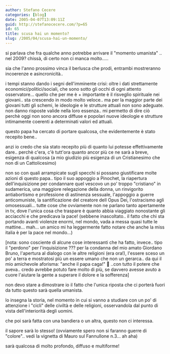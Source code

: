 ```yaml
---
author: Stefano Cecere
categories: [blog]
date: 2005-04-07T13:09:11Z
guid: http://stefanocecere.com/?p=65
id: 65
title: scusa hai un momento?
slug: /2005/04/scusa-hai-un-momento/
---
```


si parlava che fra qualche anno potrebbe arrivare il "momento umanista" .. nel 2009? chissà, di certo non ci manca molto…..

sia che l'anno prossimo vinca il berlusca che prodi, entrambi mostreranno incoerenze e asincronicità..

i tempi stanno dando i segni dell'imminente crisi: oltre i dati strettamente economici/politici/sociali, che sono sotto gli occhi di ogni attento osservatore… quello che per me è + importante è il risveglio spirituale nei giovani.. sta crescendo in modo molto veloce.. ma per la maggior parte dei giovani tutti gli schemi, le ideologie e le strutture attuali non sono adeguate. non danno risposte valide nella loro essenza.. mi permetto di dire ciò perchè oggi non sono ancora diffuse e popolari nuove ideologie e strutture intimamente coerenti a determinati valori ed attuali.

questo papa ha cercato di portare qualcosa, che evidentemente è stato recepito bene..
  
anzi io credo che sia stato recepito pi&#xf9; di quanto lui potesse effettivamente dare.. perchè c'era, c'è tutt'ora quanto ancor pi&#xf9; ce ne sarà a breve, esigenza di qualcosa (a mio giudizio pi&#xf9; esigenza di un Cristianesimo che non di un Cattolicesimo)
  
non so con quali arrampicate sugli specchi si possano giustificare molte azioni di questo papa.. tipo il suo appoggio a Pinochet, la riapertura dell'inquisizione per condannare quel vescovo un po' troppo "cristiano" in sudamerica, una maggiore relegazione della donna, un rinvigorito antiabortismo e professione di astinenza sessuale, l'appoggio a guerre anticomuniste, la santificazione del creatore dell Opus Dei, l'ostracismo agli omosessuali… tutte cose che ovviamente non ne parlano tanto apertamente in tv, dove l'unica cosa che traspare è quanto abbia viaggiato nonostante gli acciacchi e che predicava la pace! (sebbene inascoltato.. il fatto che chi sta portando avanti violenze enormi, nel mondo, vada a messa quasi tutte le mattine… mah… un amico mi ha leggermente fatto notare che anche la miss italia è per la pace nel mondo…)
  
[nota: sono cosciente di alcune cose interessanti che ha fatto, invece.. tipo il "perdono" per l'inquisizione ??? per la condanna del mio amato Giordano Bruno, l'apertura al dialogo con le altre religioni (era ora!), l'essere sceso un po' a terra e mostratosi più un essere umano che non un gerarca.. da qui il mio amichevole aforisma: "anche il papa caga!" 🙂 ..con tutto il potere che aveva.. credo avrebbe potuto fare molto di più, se davvero avesse avuto a cuore l'aiutare la gente a superare il dolore e la sofferenza]

non devo stare a dimostrare io il fatto che l'unica riposta che ci porterà fuori da tutto questo sarà quella umanista.
  
lo insegna la storia, nel momento in cui si vanno a studiare con un po' di attenzione i "cicli" delle civiltà e delle religioni, osservandola dal punto di vista dell'interiorità degli uomini.

che poi sarà fatta con una bandiera o un altra, questo non ci interessa.
  
il sapore sarà lo stesso! (ovviamente spero non si faranno guerre di "colore".. vedi la vignetta di Mauro sul Fannullone n.3… ah aha)

sarà qualcosa di molto profondo, diffuso e multiforme!